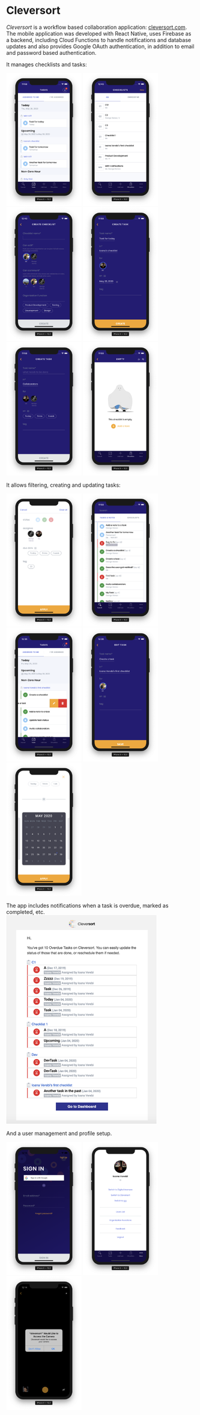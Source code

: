 # Cleversort 

*Cleversort* is a workflow based collaboration application: [cleversort.com](https://cleversort.com/).
The mobile application was developed with React Native, uses Firebase as a backend, including Cloud Functions to handle notifications and database updates and also provides Google OAuth authentication, in addition to email and password based authentication.

It manages checklists and tasks:
<div>
<a href="url"><img src="./homepage.png" width="200"></a>
<a href="url"><img src="./checklists.png" width="200"></a>
<a href="url"><img src="./create_checklist.png" width="200"></a>
<a href="url"><img src="./create_task_1.png" width="200"></a>
<a href="url"><img src="./create_task_2.png" width="200"></a>
<a href="url"><img src="./checklists_empty.png" width="200"></a>
</div>

It allows filtering, creating and updating tasks:
<div>
<a href="url"><img src="./filter.png" width="200"></a>
<a href="url"><img src="./search.png" width="200"></a>
<a href="url"><img src="./edit_1.png" width="200"></a>
<a href="url"><img src="./edit_2.png" width="200"></a>
<a href="url"><img src="./calendar.png" width="200"></a>
</div>

The app includes notifications when a task is overdue, marked as completed, etc.
<a href="url"><img src="./notifications.png" width="400"></a>

And a user management and profile setup.
<div>
<a href="url"><img src="./sign_in.png" width="200"></a>
<a href="url"><img src="./user.png" width="200"></a>
<a href="url"><img src="./camera.png" width="200"></a>
</div>

